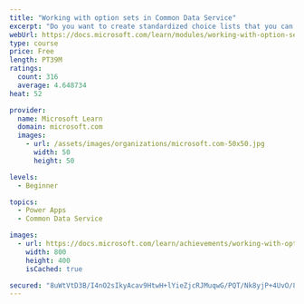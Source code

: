 ```yaml
---
title: "Working with option sets in Common Data Service"
excerpt: "Do you want to create standardized choice lists that you can use across all of your Power Apps?  This module will show you how to create new or use standard choice lists called option sets in Common Data Service."
webUrl: https://docs.microsoft.com/learn/modules/working-with-option-sets/
type: course
price: Free
length: PT39M
ratings:
  count: 316
  average: 4.648734
heat: 52

provider:
  name: Microsoft Learn
  domain: microsoft.com
  images:
    - url: /assets/images/organizations/microsoft.com-50x50.jpg
      width: 50
      height: 50

levels:
  - Beginner

topics:
  - Power Apps
  - Common Data Service

images:
  - url: https://docs.microsoft.com/learn/achievements/working-with-option-sets-social.png
    width: 800
    height: 400
    isCached: true

secured: "8uWtVtD3B/I4nO2sIkyAcav9HtwH+lYieZjcRJMuqwG/PQT/Nk8yjP+4UvO/8ZRfclShMwlnc28kCToqnsSN1OX0NQqwFQaL5lFM//vrXoDf/0yW3nuEF7FjyF/0UJcUPIWhEqZG6WSQjf1pRn34L+Cn43CREg0vCKmT5hQss1JzsLCmPHkSopxAZNe3v+JQkmt9svHS8/cHY2ko6T7LzO9ftr4Wghy/v15KYfO4pLhQ8SLA/MyMp6hjsIaZr66eEXiPOZhFqFuO44CCyqjy7tKqbZU1Vuif5ySgYbmSixJJl4slkOIJh3UaJzhdC3PPUyfGTixHaMl0IrmoHj567F8qG9j4ECpfF5Yn7rBm4aGmcS3pZzojv5JuxHCprUTxMb8V3KEvuWBHJRDNdzk13K07SoKG7H8tm48cOGgmqoc=;YRaAcvvGAAApmNHO4wD8lQ=="
---
```


